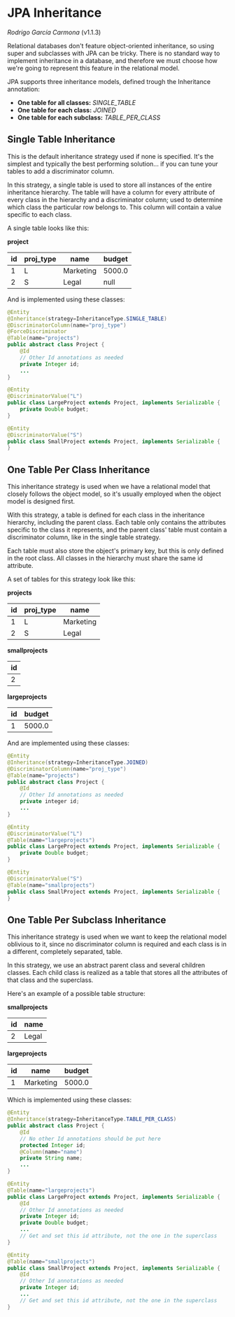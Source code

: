 JPA Inheritance
===============
*Rodrigo García Carmona* (v1.1.3)

Relational databases don't feature object-oriented inheritance, so using super and subclasses with JPA can be tricky. There is no standard way to implement inheritance in a database, and therefore we must choose how we're going to represent this feature in the relational model.

JPA supports three inheritance models, defined trough the Inheritance annotation:

+ **One table for all classes:** *SINGLE\_TABLE*
+ **One table for each class:** *JOINED* 
+ **One table for each subclass:** *TABLE\_PER\_CLASS* 

Single Table Inheritance
------------------------

This is the default inheritance strategy used if none is specified. It's the simplest and typically the best performing solution... if you can tune your tables to add a discriminator column.

In this strategy, a single table is used to store all instances of the entire inheritance hierarchy. The table will have a column for every attribute of every class in the hierarchy and a discriminator column; used to determine which class the particular row belongs to. This column will contain a value specific to each class.

A single table looks like this:

**project**

|id	|proj_type	|name 		|budget
|----|----------|-----------|------
|1	 |L			|Marketing	|5000.0
|2	 |S			|Legal		|null

And is implemented using these classes:

```Java
@Entity
@Inheritance(strategy=InheritanceType.SINGLE_TABLE)
@DiscriminatorColumn(name="proj_type")
@ForceDiscriminator
@Table(name="projects")
public abstract class Project {
	@Id
	// Other Id annotations as needed
	private Integer id;
	...
}

@Entity
@DiscriminatorValue("L")
public class LargeProject extends Project, implements Serializable {
	private Double budget;
}	

@Entity
@DiscriminatorValue("S")
public class SmallProject extends Project, implements Serializable {
}
```

One Table Per Class Inheritance
-------------------------------

This inheritance strategy is used when we have a relational model that closely follows the object model, so it's usually employed when the object model is designed first.

With this strategy, a table is defined for each class in the inheritance hierarchy, including the parent class. Each table only contains the attributes specific to the class it represents, and the parent class' table must contain a discriminator column, like in the single table strategy.

Each table must also store the object's primary key, but this is only defined in the root class. All classes in the hierarchy must share the same id attribute.

A set of tables for this strategy look like this:

**projects**

|id	|proj_type	|name
|---|-----------|---------
|1	|L			|Marketing
|2	|S			|Legal
	
**smallprojects**

|id|
|---
|2 |

**largeprojects**

|id	|budget
|---|------
|1	|5000.0

And are implemented using these classes:

```Java
@Entity
@Inheritance(strategy=InheritanceType.JOINED)
@DiscriminatorColumn(name="proj_type")
@Table(name="projects")
public abstract class Project {
	@Id
	// Other Id annotations as needed
	private integer id;
	...
}

@Entity
@DiscriminatorValue("L")
@Table(name="largeprojects")
public class LargeProject extends Project, implements Serializable {
	private Double budget;
}

@Entity
@DiscriminatorValue("S")
@Table(name="smallprojects")
public class SmallProject extends Project, implements Serializable {
}
```

One Table Per Subclass Inheritance
----------------------------------

This inheritance strategy is used when we want to keep the relational model oblivious to it, since no discriminator column is required and each class is in a different, completely separated, table.
 
In this strategy, we use an abstract parent class and several children classes. Each child class is realized as a table that stores all the attributes of that class and the superclass.

Here's an example of a possible table structure:

**smallprojects**

|id	|name
|---|-----
|2	|Legal

**largeprojects**

|id	|name		|budget
|---|-----------|------
|1	|Marketing	|5000.0

Which is implemented using these classes:

```Java
@Entity
@Inheritance(strategy=InheritanceType.TABLE_PER_CLASS)
public abstract class Project {
	@Id
	// No other Id annotations should be put here
	protected Integer id;
	@Column(name="name")
	private String name;
	...
}

@Entity
@Table(name="largeprojects")
public class LargeProject extends Project, implements Serializable {
	@Id
	// Other Id annotations as needed
	private Integer id;
	private Double budget;
	...
	// Get and set this id attribute, not the one in the superclass
}

@Entity
@Table(name="smallprojects")
public class SmallProject extends Project, implements Serializable {
	@Id
	// Other Id annotations as needed
	private Integer id;
	...
	// Get and set this id attribute, not the one in the superclass
}
```